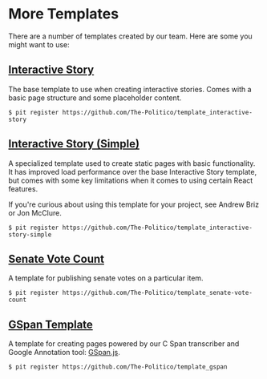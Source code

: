 # More Templates

There are a number of templates created by our team. Here are some you might want to use:

## [Interactive Story](https://github.com/The-Politico/template_interactive-story)

The base template to use when creating interactive stories. Comes with a basic page structure and some placeholder content.

```text
$ pit register https://github.com/The-Politico/template_interactive-story
```

## [Interactive Story \(Simple\)](https://github.com/The-Politico/template_interactive-story-simple)

A specialized template used to create static pages with basic functionality. It has improved load performance over the base Interactive Story template, but comes with some key limitations when it comes to using certain React features.

If you're curious about using this template for your project, see Andrew Briz or Jon McClure.

```text
$ pit register https://github.com/The-Politico/template_interactive-story-simple
```

## [Senate Vote Count](https://github.com/The-Politico/template_senate-vote-count)

A template for publishing senate votes on a particular item.

```text
$ pit register https://github.com/The-Politico/template_senate-vote-count
```

## [GSpan Template](https://github.com/The-Politico/template_gspan)

A template for creating pages powered by our C Span transcriber and Google Annotation tool: [GSpan.js](https://github.com/The-Politico/gspan.js).

```text
$ pit register https://github.com/The-Politico/template_gspan
```

